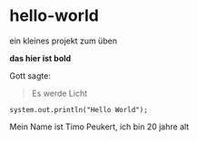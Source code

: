 # hello-world
ein kleines projekt zum üben

**das hier ist bold**

Gott sagte:
> Es werde Licht

`system.out.println("Hello World");`

Mein Name ist Timo Peukert, ich bin 20 jahre alt
